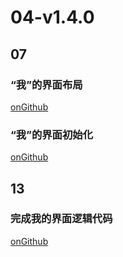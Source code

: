 # 04-v1.4.0



## 07

### “我”的界面布局

[onGithub](https://github.com/moreant/gdmec-bxg/commit/7e8470cc7971de5bc0964f64beb835e82518d4d4)



### “我”的界面初始化

[onGithub](https://github.com/moreant/gdmec-bxg/commit/0aa7ab2809e44daa120f53cdf7ed9baf095cf8d0)



## 13

### 完成我的界面逻辑代码

[onGithub](https://github.com/moreant/gdmec-bxg/commit/ea3fb414d6f91c3651ee857b654251613b6ca093)

